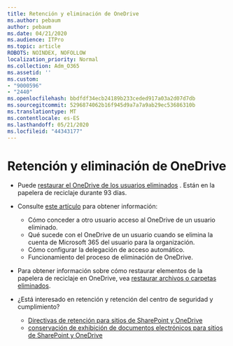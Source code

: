 ```yaml
---
title: Retención y eliminación de OneDrive
ms.author: pebaum
author: pebaum
ms.date: 04/21/2020
ms.audience: ITPro
ms.topic: article
ROBOTS: NOINDEX, NOFOLLOW
localization_priority: Normal
ms.collection: Adm_O365
ms.assetid: ''
ms.custom:
- "9000596"
- "2440"
ms.openlocfilehash: bbdfdf34ecb24189b233ceded917a03a2d07d7db
ms.sourcegitcommit: 5296874062b16f945d9a7a7a9ab29ec53686310b
ms.translationtype: MT
ms.contentlocale: es-ES
ms.lasthandoff: 05/21/2020
ms.locfileid: "44343177"
---
```

# <a name="onedrive-retention-and-deletion"></a>Retención y eliminación de OneDrive

- Puede [restaurar el OneDrive de los usuarios eliminados](https://docs.microsoft.com/onedrive/restore-deleted-onedrive) . Están en la papelera de reciclaje durante 93 días.

- Consulte [este artículo](https://docs.microsoft.com/onedrive/retention-and-deletion) para obtener información:
    - Cómo conceder a otro usuario acceso al OneDrive de un usuario eliminado.
    - Qué sucede con el OneDrive de un usuario cuando se elimina la cuenta de Microsoft 365 del usuario para la organización.
    - Cómo configurar la delegación de acceso automático.
    - Funcionamiento del proceso de eliminación de OneDrive.

- Para obtener información sobre cómo restaurar elementos de la papelera de reciclaje en OneDrive, vea [restaurar archivos o carpetas eliminados](https://support.office.com/article/949ada80-0026-4db3-a953-c99083e6a84f).

- ¿Está interesado en retención y retención del centro de seguridad y cumplimiento?
    - [Directivas de retención para sitios de SharePoint y OneDrive](https://docs.microsoft.com/office365/securitycompliance/retention-policies?redirectSourcePath=%252farticle%252f5e377752-700d-4870-9b6d-12bfc12d2423#content-in-onedrive-accounts-and-sharepoint-sites)
    - [conservación de exhibición de documentos electrónicos para sitios de SharePoint y OneDrive](https://docs.microsoft.com/office365/securitycompliance/ediscovery-cases#step-4-place-content-locations-on-hold)
